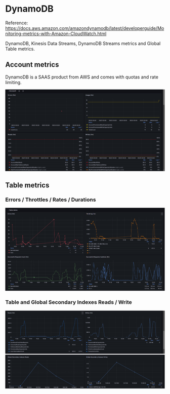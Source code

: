 # DynamoDB

Reference: https://docs.aws.amazon.com/amazondynamodb/latest/developerguide/Monitoring-metrics-with-Amazon-CloudWatch.html

DynamoDB, Kinesis Data Streams, DynamoDB Streams metrics and Global Table metrics.

## Account metrics
DynamoDB is a SAAS product from AWS and comes with quotas and rate limiting.

![Account metrics](./account.png)

## Table metrics

### Errors / Throttles / Rates / Durations
![Errors / Throttles / Rates / Durations metrics](./table-0.png)

### Table and Global Secondary Indexes Reads / Write
![Table Reads / Write](./table-1.png)
![Global Secondary Indexes Reads / Write](./table-2.png)
